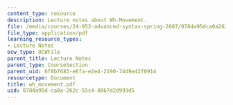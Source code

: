 ```yaml
---
content_type: resource
description: Lecture notes about Wh-Movement.
file: /media/courses/24-952-advanced-syntax-spring-2007/0784a95dca0a262c55c48067d2d993d5_wh_movement.pdf
file_type: application/pdf
learning_resource_types:
- Lecture Notes
ocw_type: OCWFile
parent_title: Lecture Notes
parent_type: CourseSection
parent_uid: 6f8b7683-e6fa-e2e4-2190-74d9e42f0914
resourcetype: Document
title: wh_movement.pdf
uid: 0784a95d-ca0a-262c-55c4-8067d2d993d5
---
```

